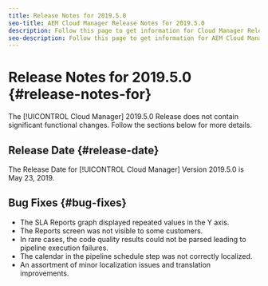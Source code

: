 ```yaml
---
title: Release Notes for 2019.5.0
seo-title: AEM Cloud Manager Release Notes for 2019.5.0
description: Follow this page to get information for Cloud Manager Release 2019.5.0.
seo-description: Follow this page to get information for AEM Cloud Manager Release 2019.5.0.
---
```


# Release Notes for 2019.5.0 {#release-notes-for}

The [!UICONTROL Cloud Manager] 2019.5.0 Release does not contain significant functional changes. Follow the sections below for more details.

## Release Date {#release-date}

The Release Date for [!UICONTROL Cloud Manager] Version 2019.5.0 is May 23, 2019.


## Bug Fixes {#bug-fixes}

* The SLA Reports graph displayed repeated values in the Y axis.
* The Reports screen was not visible to some customers.
* In rare cases, the code quality results could not be parsed leading to pipeline execution failures.
* The calendar in the pipeline schedule step was not correctly localized.
* An assortment of minor localization issues and translation improvements.